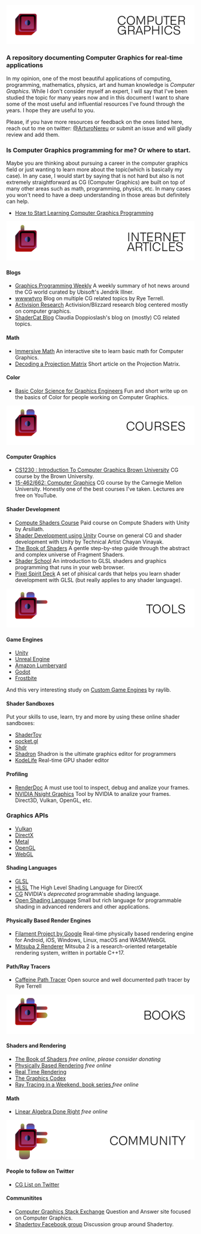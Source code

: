 ![](https://github.com/ArturoNereu/ComputerGraphics/blob/master/Assets/Computer%20Graphics.png)

### A repository documenting Computer Graphics for real-time applications

In my opinion, one of the most beautiful applications of computing, programming, mathematics, physics, art and human knowledge is *Computer Graphics*. While I don't consider myself an expert, I will say that I've been studied the topic for many years now and in this document I want to share some of the most useful and influential resources I've found through the years. I hope they are useful to you.

Please, if you have more resources or feedback on the ones listed here, reach out to me on twitter: [@ArturoNereu](https://twitter.com/arturonereu) or submit an issue and will gladly review and add them.

### Is Computer Graphics programming for me? Or where to start.

Maybe you are thinking about pursuing a career in the computer graphics field or just wanting to learn more about the topic(which is basically my case). In any case, I would start by saying that is not hard but also is not extremely straightforward as CG (Computer Graphics) are built on top of many other areas such as math, programming, physics, etc. In many cases you won't need to have a deep understanding in those areas but definitely can help.

- [How to Start Learning Computer Graphics Programming](https://erkaman.github.io/posts/beginner_computer_graphics.html)

![](https://github.com/ArturoNereu/ComputerGraphics/blob/master/Assets/Internet%20Articles.png)
#### Blogs
- [Graphics Programming Weekly](https://www.jendrikillner.com/tags/weekly/) A weekly summary of hot news around the CG world curated by Ubisoft's Jendrik Illner.
- [wwwwtyro](https://wwwtyro.net/) Blog on multiple CG related topics by Rye Terrell.
- [Activision Research](https://research.activision.com/) Activision/Blizzard research blog centered mostly on computer graphics.
- [ShaderCat Blog](https://www.shadercat.com/) Claudia Doppioslash's blog on (mostly) CG related topics.

#### Math
- [Immersive Math](http://immersivemath.com/ila/index.html) An interactive site to learn basic math for Computer Graphics.
- [Decoding a Projection Matrix](http://xdpixel.com/decoding-a-projection-matrix/) Short article on the Projection Matrix.

#### Color
- [Basic Color Science for Graphics Engineers](https://agraphicsguy.wordpress.com/2018/11/29/basic-color-science-for-graphics-engineers/) Fun and short write up on the basics of Color for people working on Computer Graphics. 

![](https://github.com/ArturoNereu/ComputerGraphics/blob/master/Assets/Courses.png)
#### Computer Graphics
- [CS1230 : Introduction To Computer Graphics Brown University](https://cs.brown.edu/courses/cs123/lectures.shtml) CG course by the Brown University. 
- [15-462/662: Computer Graphics](http://15462.courses.cs.cmu.edu/fall2020/) CG course by the Carnegie Mellon University. Honestly one of the best  courses I've taken. Lectures are free on YouTube.

#### Shader Development
- [Compute Shaders Course](https://gumroad.com/psychobiotik) Paid course on Compute Shaders with Unity by Arsiliath.
- [Shader Development using Unity](https://shaderdev.com/) Course on general CG and shader development with Unity by Technical Artist Chayan Vinayak.
- [The Book of Shaders](https://thebookofshaders.com/) A gentle step-by-step guide through the abstract and complex universe of Fragment Shaders.
- [Shader School](https://github.com/stackgl/shader-school) An introduction to GLSL shaders and graphics programming that runs in your web browser.
- [Pixel Spirit Deck](https://patriciogonzalezvivo.github.io/PixelSpiritDeck/) A set of phisical cards that helps you learn shader development with GLSL (but really applies to any shader language).

![](https://github.com/ArturoNereu/ComputerGraphics/blob/master/Assets/Tools.png)
#### Game Engines
- [Unity](http://unity3d.com/) 
- [Unreal Engine](https://www.unrealengine.com/en-US/) 
- [Amazon Lumberyard](https://aws.amazon.com/lumberyard/)
- [Godot](https://godotengine.org/)
- [Frostbite](https://www.ea.com/frostbite)

And this very interesting study on [Custom Game Engines](https://gist.github.com/raysan5/909dc6cf33ed40223eb0dfe625c0de74) by raylib.

#### Shader Sandboxes
Put your skills to use, learn, try and more by using these online shader sandboxes:
- [ShaderToy](https://shadertoy.com)
- [pocket.gl](http://pocket.gl/)
- [Shdr](http://shdr.bkcore.com/)
- [Shadron](https://www.arteryengine.com/shadron) Shadron is the ultimate graphics editor for programmers
- [KodeLife](https://hexler.net/products/kodelife) Real-time GPU shader editor

#### Profiling
- [RenderDoc](https://renderdoc.org/) A must use tool to inspect, debug and analize your frames.
- [NVIDIA Nsight Graphics](https://developer.nvidia.com/nsight-graphics) Tool by NVIDIA to analize your frames. Direct3D, Vulkan, OpenGL, etc.

### Graphics APIs
- [Vulkan](https://www.khronos.org/vulkan/)
- [DirectX](https://docs.microsoft.com/en-us/windows/win32/direct3d12/directx-12-programming-guide)
- [Metal](https://developer.apple.com/metal/)
- [OpenGL](https://www.opengl.org/)
- [WebGL](https://get.webgl.org/)

#### Shading Languages
- [GLSL](https://www.khronos.org/opengl/wiki/Core_Language_(GLSL))
- [HLSL](https://docs.microsoft.com/en-us/windows/win32/direct3dhlsl/dx-graphics-hlsl) The High Level Shading Language for DirectX
- [CG](https://developer.nvidia.com/cg-toolkit) NVIDIA's *deprecated* programmable shading language.
- [Open Shading Language](https://github.com/imageworks/OpenShadingLanguage) Small but rich language for programmable shading in advanced renderers and other applications.

#### Physically Based Render Engines
- [Filament Project by Google](https://google.github.io/filament/Filament.md.html#about) Real-time physically based rendering engine for Android, iOS, Windows, Linux, macOS and WASM/WebGL
- [Mitsuba 2 Renderer](http://www.mitsuba-renderer.org/) Mitsuba 2 is a research-oriented retargetable rendering system, written in portable C++17.

#### Path/Ray Tracers
- [Caffeine Path Tracer](https://wwwtyro.net/2018/02/25/caffeine.html) Open source and well documented path tracer by Rye Terrell

![](https://github.com/ArturoNereu/ComputerGraphics/blob/master/Assets/Books.png)
#### Shaders and Rendering
- [The Book of Shaders](https://thebookofshaders.com/) *free online, please consider donating*
- [Physically Based Rendering](http://www.pbr-book.org/) *free online*
- [Real Time Rendering](http://www.realtimerendering.com/)
- [The Graphics Codex](http://graphicscodex.com/) 
- [Ray Tracing in a Weekend, book series ](https://github.com/RayTracing/raytracing.github.io/) *free online*

#### Math
- [Linear Algebra Done Right](https://link.springer.com/book/10.1007/978-3-319-11080-6) *free online*

![](https://github.com/ArturoNereu/ComputerGraphics/blob/master/Assets/Community.png)
#### People to follow on Twitter
- [CG List on Twitter](https://twitter.com/i/lists/842481518564073473) 
#### Communitites
- [Computer Graphics Stack Exchange](https://computergraphics.stackexchange.com/) Question and Answer site focused on Computer Graphics.
- [Shadertoy Facebook group](https://www.facebook.com/groups/shadertoy) Discussion group around Shadertoy.
